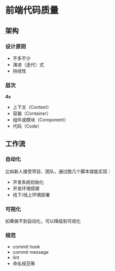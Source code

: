 # 前端代码质量

## 架构

### 设计原则
- 不多不少
- 演进（迭代）式
- 持续性

### 层次

**4c**

- 上下文（Context）
- 容器（Container）
- 组件或模块（Component）
- 代码（Code）

## 工作流

### 自动化
比如新人接受项目、团队，通过跑几个脚本就能实现：

- 开发系统初始化
- 开发环境搭建
- 线下/线上环境部署

### 可视化
如果做不到自动化，可以降级到可视化

### 规范
- commit hook
- commit message
- lint
- 命名规范等
